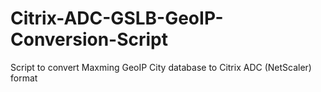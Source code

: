 # Citrix-ADC-GSLB-GeoIP-Conversion-Script
Script to convert Maxming GeoIP City database to Citrix ADC (NetScaler) format
